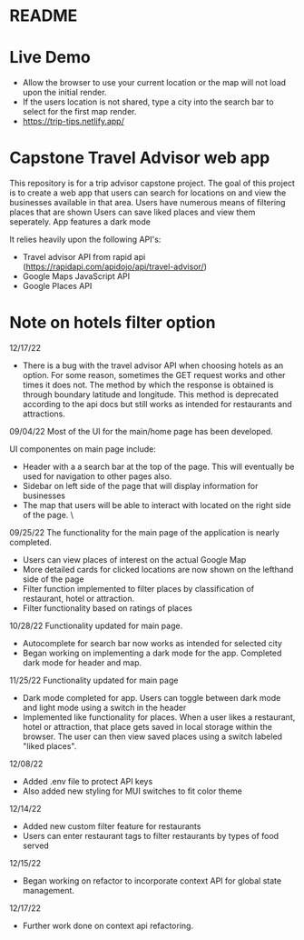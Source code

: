 # README

# Live Demo
- Allow the browser to use your current location or the map will not load upon the initial render.
- If the users location is not shared, type a city into the search bar to select for the first map render.
- https://trip-tips.netlify.app/

# Capstone Travel Advisor web app
This repository is for a trip advisor capstone project.
The goal of this project is to create a web app that users can search for locations on and view the businesses available in that area.
Users have numerous means of filtering places that are shown
Users can save liked places and view them seperately.
App features a dark mode

It relies heavily upon the following API's:
- Travel advisor API from rapid api (https://rapidapi.com/apidojo/api/travel-advisor/)
- Google Maps JavaScript API 
- Google Places API

# Note on hotels filter option
12/17/22
- There is a bug with the travel advisor API when choosing hotels as an option. For some reason, sometimes the GET request works and other times it does not. The method by which the response is obtained is through boundary latitude and longitude. This method is deprecated according to the api docs but still works as intended for restaurants and attractions. 


09/04/22
Most of the UI for the main/home page has been developed. 

UI componentes on main page include:
- Header with a a search bar at the top of the page. This will eventually be used for navigation to other pages also.
- Sidebar on left side of the page that will display information for businesses
- The map that users will be able to interact with located on the right side of the page. \

09/25/22
The functionality for the main page of the application is nearly completed. 
- Users can view places of interest on the actual Google Map
- More detailed cards for clicked locations are now shown on the lefthand side of the page
- Filter function implemented to filter places by classification of restaurant, hotel or attraction.
- Filter functionality based on ratings of places


10/28/22
Functionality updated for main page.
- Autocomplete for search bar now works as intended for selected city
- Began working on implementing a dark mode for the app. Completed dark mode for header and map. 


11/25/22
Functionality updated for main page
- Dark mode completed for app. Users can toggle between dark mode and light mode using a switch in the header
- Implemented like functionality for places. When a user likes a restaurant, hotel or attraction, that place gets saved in local storage within the browser. The user can then view saved places using a switch labeled "liked places". 


12/08/22
- Added .env file to protect API keys
- Also added new styling for MUI switches to fit color theme

12/14/22
- Added new custom filter feature for restaurants
- Users can enter restaurant tags to filter restaurants by types of food served


12/15/22
- Began working on refactor to incorporate context API for global state management.

12/17/22
- Further work done on context api refactoring.
